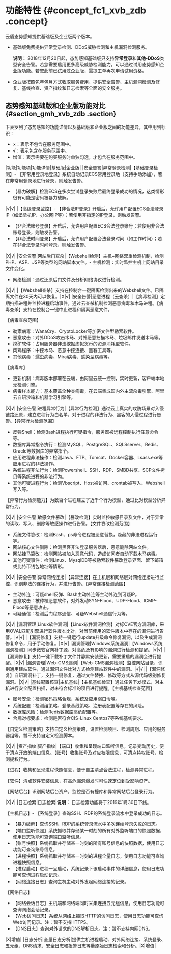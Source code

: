# 功能特性 {#concept_fc1_xvb_zdb .concept}

云盾态势感知提供基础版及企业版两个版本。

-   基础版免费提供异常登录检测、DDoS威胁检测和主机漏洞检测服务。

    **说明：** 2018年12月20日起，态势感知基础版只支持**异常登录**和**其他-DDoS**类型安全告警。若您需要启用更多高级威胁检测能力，可以通过试用态势感知企业版功能。若您此前已试用过企业版，需提工单再次申请试用资格。

-   企业版按照包年包月方式收取服务费用，提供安全告警、主机漏洞检测及修复、基线检查、资产指纹和日志检索等全面的安全服务。

## 态势感知基础版和企业版功能对比 {#section_gmh_xvb_zdb .section}

下表罗列了态势感知的功能详情以及基础版和企业版之间的功能差异，其中用到标识：

-   ×：表示不包含在服务范围中。
-   √：表示包含在服务范围中。
-   增值：表示需要在购买服务时单独勾选，才包含在服务范围中。

|功能|功能项|功能详情|基础版|企业版|
|安全告警|异常登录检测|【基础登录检测】-   【非常用登录地登录】系统自动记录ECS常用登录地（支持手动添加），若在非常用登录地进行登录，则触发告警。
-   【暴力破解】检测ECS在多次尝试登录失败后最终登录成功的情况，这类情形很有可能是密码被暴力破解。

|√|√|
|【高级登录监控】-   【非合法IP登录】开启后，允许用户配置ECS合法登录IP（如堡垒机IP、办公网IP等）；若使用非指定的IP登录，则触发告警。
-   【非合法账号登录】开启后，允许用户配置ECS合法登录账号；若使用非合法账号登录，则触发告警。
-   【非合法时间登录】开启后，允许用户配置合法登录时间（如工作时间）；若在非合法登录时间登录，则触发告警。

|X|√|
|安全告警|网站后门查杀|【Webshell检测】主机+网络双重检测机制，检测PHP、ASP、JSP等类型的网站脚本文件。-   主机检测：实时监控主机上网站目录文件变化。
-   网络检测：通过还原后门文件及分析网络协议进行检测。

|X|√|
|【Webshell查杀】支持在控制台一键隔离检测出来的Webshell文件。已隔离文件在30天内可以恢复。|X|√|
|安全告警|恶意进程（云查杀）|【病毒检测】定期扫描进程并监控进程启动事件，通过云查杀机制检测恶意病毒和木马进程。【病毒查杀】支持在控制台一键中止进程和隔离恶意文件。

【病毒查杀范围】

-   勒索病毒：WanaCry、CryptoLocker等加密文件型勒索软件。
-   恶意攻击：对外DDoS攻击木马、对外恶意扫描木马、垃圾邮件发送木马等。
-   挖矿软件：占用服务器非法挖掘虚拟货币的资源消耗型软件。
-   肉鸡程序：中控木马、恶意中控连接、黑客工具等。
-   其他病毒：蠕虫病毒、Mirai病毒、感染型病毒等。

【病毒库】

-   更新机制：病毒版本部署在云端，由阿里云统一控制，实时更新，客户端本地无检测引擎。
-   病毒样本能力：基本覆盖全种类病毒，在云端集成国内外主流杀毒引擎、阿里云自研沙箱和机器学习引擎等。

|X|√|
|安全告警|进程异常行为|【异常行为检测】通过云上真实的攻防场景对入侵链路还原，建立进程行为白名单，对于进程的非法行为、黑客的入侵过程进行告警。【异常行为检测范围】

-   反弹Shell：检测Bash进程执行可疑指令，服务器被远程控制执行任意命令等。
-   数据库异常指令执行：检测MySQL、PostgreSQL、SQLSserver、Redis、Oracle等数据库的异常指令。
-   应用进程非法操作：检测Java、FTP、Tomcat、Docker容器、Lsass.exe等应用进程的非法操作。
-   系统进程非法行为：检测Powershell、SSH、RDP、SMBD共享、SCP文件拷贝等系统进程的非法行为。
-   其他可疑进程行为：检测Vbscript、Host被访问、crontab被写入、Webshell写入等。

【异常行为检测能力】为数百个进程建立了近千个行为模型，通过比对模型分析异常行为。

|X|√|
|安全告警|敏感文件篡改|【篡改检测】实时监控敏感目录及文件，对于异常的读取、写入、删除等敏感操作进行告警。【文件篡改检测范围】

-   系统文件篡改：检测Bash、ps命令进程被恶意替换，隐藏的非法进程运行等。
-   网站核心文件删除：检测黑客非法登录服务器后，恶意删除网站文件。
-   网站挂马篡改：检测网站被加入恶意代码，造成访问者自动下载木马病毒。
-   其他可疑事件：检测Linux、MysqlDB等被勒索软件篡改登录界面、留下邮箱或比特币钱包地址等情形。

|X|√|
|安全告警|异常网络连接|【异常连接】在主机层和网络层对网络连接进行监控，识别非法的连接行为，并进行告警。【异常连接检测范围】

-   主动外连：可疑shell反弹、Bash主动外连等主动外连到可疑IP。
-   恶意攻击：被种植恶意软件，对外发动SYN-Flood、UDP-Flood、ICMP-Flood等恶意攻击。
-   可疑通信：检测后门程序通信、可疑Webshell通信行为等。

|X|√|
|漏洞管理|Linux软件漏洞|【Linux软件漏洞检测】对标CVE官方漏洞库，采用OVAL匹配引擎进行软件版本比对，对当前使用的软件版本中存在的漏洞进行告警。|√|√|
|【漏洞修复】支持一键运行update升级命令修复漏洞，以及生成漏洞修复命令，用于手动修复。|X|√|
|漏洞管理|Windows系统漏洞|【Windows系统漏洞检测】同步微软官网补丁源，对高危及有影响的漏洞进行检测和提醒。|√|√|
|【漏洞修复】支持一键下载补丁文件并静默安装更新，需要重启的漏洞会进行提醒。|X|√|
|漏洞管理|Web-CMS漏洞|【Web-CMS漏洞检测】监控网站目录，识别通用建站软件，通过漏洞文件比对方式检测建站软件中的漏洞。|√|√|
|【漏洞修复】自研漏洞补丁，支持一键修复，通过文件替换、修改等方式从源代码级别修复漏洞。|X|√|
|基线配置核查|主机基线|【主机基线检查】通过任务下发模式，对主机进行安全配置扫描，对未符合标准的项目进行提醒。【主机基线检查范围】

-   账号安全：检测密码策略合规、系统及应用弱口令等。
-   系统配置：检测组策略、登录基线策略、注册表配置等存在的风险。
-   数据库风险：检测Redis数据库高危配置等。
-   合规对标要求：检测是否符合CIS-Linux Centos7等系统基线要求。

【自定义检测策略】支持自定义检测策略，设置检测项目、检测周期、应用的服务器组等。暂不支持自定义检测脚本。

|X|√|
|资产指纹|资产指纹|【端口】收集和呈现端口监听信息，记录变动历史，便于清点开放的端口信息。【账号】收集账号及对应权限信息，可清点特权账号，检测提权行为。

【进程】收集和呈现进程快照信息，便于自主清点合法进程，检测异常进程。

【软件】清点软件安装信息，在高危漏洞爆发时可快速定位到受影响资产。

【网站后台】识别网站后台资产，监控是否有撞库和异常网站后台登录行为。

|X|√|
|日志检索|日志检索|**说明：** 日志检索功能将于2019年1月30日下线。

【主机日志】-   【系统登录】查询SSH、RDP的系统登录流水中登录成功的日志。
-   【暴力破解】查询SSH、RDP的系统登录流水中多次连续登录失败的日志。
-   【端口监听快照】系统抓取并存储某一时刻的所有对外监听端口的快照数据，使用日志功能可查询端口监听信息。
-   【账号快照】系统抓取并存储某一时刻的所有账号信息的快照数据，使用日志功能可查询账号信息。
-   【进程快照】系统抓取并存储某一时刻的进程全量日志，使用日志功能可查询进程快照信息。
-   【进程启动】进程一旦启动，系统记录下该启动事件的详细信息，使用日志功能可查询进程启动记录。
-   【网络连接日志】查询主机主动对外发起网络连接的记录。

【网络日志】

-   【网络会话日志】主机端和网络端同时采集连接五元组信息，使用日志功能可查询网络会话记录。
-   【Web访问日志】系统从网络上抓取HTTP的访问日志，使用日志功能可查询Web访问记录。注：暂不支持HTTPS。
-   【DNS日志】查询对外请求的DNS解析日志。注：暂不支持内网DNS。

|X|增值|
|日志分析|全量日志分析|提供主机进程启动、对外网络连接、系统登录、五元组、DNS请求、安全日志和报警日志等量原始日志检索和分析。|X|增值|

